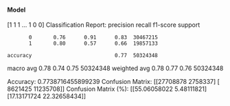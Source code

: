 #### Model
[1 1 1 ... 1 0 0]
Classification Report:
              precision    recall  f1-score   support

           0       0.76      0.91      0.83  30467215
           1       0.80      0.57      0.66  19857133

    accuracy                           0.77  50324348
   macro avg       0.78      0.74      0.75  50324348
weighted avg       0.78      0.77      0.76  50324348

Accuracy: 0.7738716455899239
Confusion Matrix:
[[27708878  2758337]
 [ 8621425 11235708]]
Confusion Matrix (%):
[[55.06058022  5.48111821]
 [17.13171724 22.32658434]]
